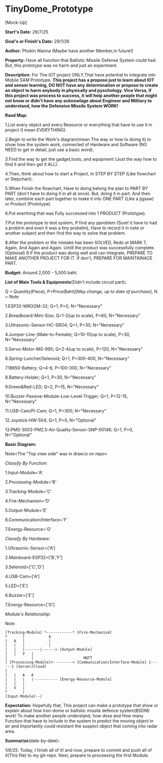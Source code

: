 # TinyDome_Prototype
[Mock-Up]

**Start's Date:** 29/7/25


**Goal's or Finish's Date:** 29/1/26


**Author:** Phokin Wanna (Maybe have another Member,in future!)

**Property:** Have all function that Ballistic Missile Defense System could had. But, this prototype was no harm and just an experiment.

**Description:** For The IOT project ONLY,That have potential to integrate into Mobile SAM Prototype.
**This project has a propose just to learn about IOT and sensor learning,
 DO NOT have any determination or propose to create an object to harm anybody in physically and pyschology.
 Vice Versa, If this project was process to success, it will help another people that might not know or 
didn't have any acknowlage about Engineer and Military to understand, how the Defensive Missile System WORK!**


**Raod Map:**

1.List every object and every Resource or everything that have to use it in project (I mean EVERYTHING).

2.Begin to write the Work's diagram(mean The way or how to doing it) to show how the system work, connected of Hardware and Software (NO NEED to get in detail, just use a basic word).

3.Find the way to get the gadget,tools, and equipment (Just the way how to find it and then get it ALL). 

4.Then, think about how to start a Project, In STEP BY STEP (Like flowchart or Stepchart).

5.When Finish the flowchart, Have to doing belong the plan to PART BY PART (don't have to doing it in all at once). But, doing it in part. And then later, combine  each part together to make it into ONE PART (Like a jigsaw)
 or Product (Prototype).

6.Put everthing that was Fully successed into 1 PRODUCT (Prototype).

7.Put the prototype to test system, If find any pproblem (Sure! it have to had a problrm and even it was a tiny probelm), Have to record it in note or another subject and then find the way to solve that problem.

8.After the problem or the mistake has been SOLVED, Redo at MARK 7, Again, And Again and Again. Untill the product was successfully complete.
(Optional) 9.If the product was doing well and can integrate, PREPARE TO MAKE ANOTHER PROJECT FOR IT. If don't, PREPARE FOR MAINTAINACE PART.


**Budget:** Around 2,000 - 5,000 baht.


**List of Main Tools & Equipments**(Didn't include circuit part)**:**

Q = Quantity(Piece), P=Price(Baht)[*May change, up to date of purchase*], N = Note

1.ESP32-WROOM-32; Q=1, P=0, N="Necessary"

2.Breadboard-Mini-Size; Q=1-2(up to scale), P=60, N="Necessary"

3.Ultrasonic-Sensor-HC-SRO4; Q=1, P=30, N="Necessary"

4.Jumper-Line-(Male-to-Female); Q=10-15(up to scale), P=30, N="Necessary"

5.Servo-Motor-MG-995; Q=2-4(up to scale), P=120, N="Necessary"

6.Spring-Luncher/Selenoid; Q=1, P=300-400, N="Necessary"

7.18650-Battery; Q=4-6, P=100-300, N="Necessary"

8.Battery-Holder; Q=1, P=30, N="Necessary"

9.Green&Red-LED; Q=2, P=15, N="Necessary"

10.Buzzer-Passive-Module-Low-Level-Trigger; Q=1, P=12-15, N="Necessary"

11.USB-Cam/Pi-Cam; Q=1, P=300, N="Necessary"

12.Joystick-HW-504; Q=1, P=0, N="Optional" 

13.PMS-3003-PM2.5-Air-Quality-Sensor-SNP-00146; Q=1, P=0, N="Optional"


**Basic Diagram:**

Note<The "Top viwe side" was in draw.io on repo>

*Classify By Function:*

1.Input-Module='A'

2.Processing-Module='B'

3.Tracking-Module='C'

4.Fire-Mechanism='D'

5.Output-Module='E'

6.Communication/Interface='F'

7.Energy-Resource='G'


*Classify By Hardware:*

1.Ultrasonic-Sensor=['A']

2.Mainboard-ESP32=['B','F']

3.Selenoid=['C','D']

4.USB-Cam=['A']

5.LED=['E']

6.Buzzer=['E']

7.Energy-Resource=['G']


*Module's Relationship:*

Note<Full Scale and more detail in Draw.io>





	[Tracking-Module] *------------* [Fire-Mechanism]
	*		|			A
	|	A	|			|
	|	|	|			|
	|	|	|-------|------> [Output-Module]
	|	|	V	|
	|			|	 				    MQTT   
	| [Processing-Module]<---------> [Communication/Interface-Module] {------} [Server/Cloud] 
	|			
	|	|	A   A	
	|	|	|   |----------- [Energy-Resource-Module]
	|	|	|
	|	V	|	
	*		|
	[Input-Module]--|





**Expectation:** Hopefully that, This project can make a prototype that show or explain about how Iron-dome or 
ballistic missile defence system(BSDM) work! To make another people understand, how dose and How many Function
that have to include in the system to predict the moving object in air and Importantly could resistant the
suspect object that coming into radar area.


**Summarize**(date-by-date)**:**

1/8/25: Today, I finish all of it! and now, prepare to commit and push all of it(This file) to my git-repo. Next, prepare to proceesing the first Module. 
